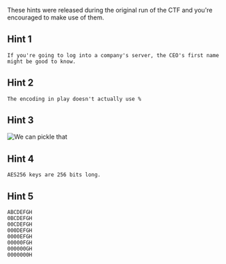 These hints were released during the original run of the CTF and you're encouraged to make use of them.

Hint 1
------

	If you're going to log into a company's server, the CEO's first name might be good to know.

Hint 2
------

	The encoding in play doesn't actually use %

Hint 3
------

![We can pickle that](https://media1.tenor.com/images/e83a3cc42fe0a6943af0b3221dbcd778/tenor.gif?itemid=4740015)

Hint 4
------

	AES256 keys are 256 bits long.

Hint 5
------

	ABCDEFGH
	0BCDEFGH
	00CDEFGH
	000DEFGH
	0000EFGH
	00000FGH
	000000GH
	0000000H
